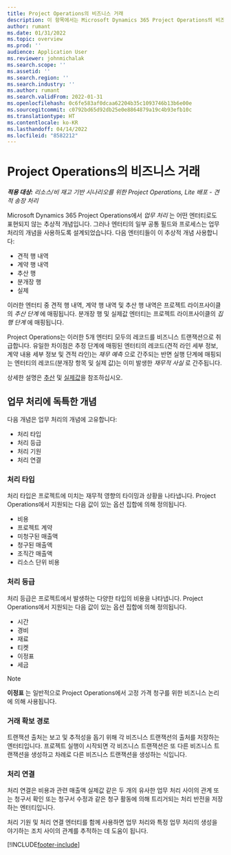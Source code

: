 ```yaml
---
title: Project Operations의 비즈니스 거래
description: 이 항목에서는 Microsoft Dynamics 365 Project Operations의 비즈니스 트랜잭션 개념에 대한 개요를 제공합니다.
author: rumant
ms.date: 01/31/2022
ms.topic: overview
ms.prod: ''
audience: Application User
ms.reviewer: johnmichalak
ms.search.scope: ''
ms.assetid: ''
ms.search.region: ''
ms.search.industry: ''
ms.author: rumant
ms.search.validFrom: 2022-01-31
ms.openlocfilehash: 0c6fe583af0dcaa62204b35c1093746b13b6e00e
ms.sourcegitcommit: c0792bd65d92db25e0e8864879a19c4b93efb10c
ms.translationtype: HT
ms.contentlocale: ko-KR
ms.lasthandoff: 04/14/2022
ms.locfileid: "8582212"
---
```

# <a name="business-transactions-in-project-operations"></a>Project Operations의 비즈니스 거래

_**적용 대상:** 리소스/비 재고 기반 시나리오를 위한 Project Operations, Lite 배포 - 견적 송장 처리_

Microsoft Dynamics 365 Project Operations에서 *업무 처리* 는 어떤 엔터티로도 표현되지 않는 추상적 개념입니다. 그러나 엔터티의 일부 공통 필드와 프로세스는 업무 처리의 개념을 사용하도록 설계되었습니다. 다음 엔터티들이 이 추상적 개념 사용합니다:

- 견적 행 내역
- 계약 행 내역
- 추산 행
- 분개장 행
- 실제

이러한 엔터티 중 견적 행 내역, 계약 행 내역 및 추산 행 내역은 프로젝트 라이프사이클의 *추산 단계* 에 매핑됩니다. 분개장 행 및 실제값 엔터티는 프로젝트 라이프사이클의 *집행 단계* 에 매핑됩니다.

Project Operations는 이러한 5개 엔터티 모두의 레코드를 비즈니스 트랜잭션으로 취급합니다. 유일한 차이점은 추정 단계에 매핑된 엔터티의 레코드(견적 라인 세부 정보, 계약 내용 세부 정보 및 견적 라인)는 *재무 예측* 으로 간주되는 반면 실행 단계에 매핑되는 엔터티의 레코드(분개장 항목 및 실제 값)는 이미 발생한 *재무적 사실* 로 간주됩니다.

상세한 설명은 [추산](../project-management/estimating-projects-overview.md) 및 [실제값](actuals-overview.md)을 참조하십시오.

## <a name="concepts-that-are-unique-to-business-transactions"></a>업무 처리에 독특한 개념

다음 개념은 업무 처리의 개념에 고유합니다:

- 처리 타입
- 처리 등급
- 처리 기원
- 처리 연결

### <a name="transaction-type"></a>처리 타입

처리 타입은 프로젝트에 미치는 재무적 영향의 타이밍과 상황을 나타냅니다. Project Operations에서 지원되는 다음 값이 있는 옵션 집합에 의해 정의됩니다.

- 비용
- 프로젝트 계약
- 미청구된 매출액
- 청구된 매출액
- 조직간 매출액
- 리소스 단위 비용

### <a name="transaction-class"></a>처리 등급

처리 등급은 프로젝트에서 발생하는 다양한 타입의 비용을 나타냅니다. Project Operations에서 지원되는 다음 값이 있는 옵션 집합에 의해 정의됩니다.

- 시간
- 경비
- 재료
- 티켓
- 이정표
- 세금

> [!NOTE]
> **이정표** 는 일반적으로 Project Operations에서 고정 가격 청구를 위한 비즈니스 논리에 의해 사용됩니다.

### <a name="transaction-origin"></a>거래 확보 경로

트랜잭션 출처는 보고 및 추적성을 돕기 위해 각 비즈니스 트랜잭션의 출처를 저장하는 엔터티입니다. 프로젝트 실행이 시작되면 각 비즈니스 트랜잭션은 또 다른 비즈니스 트랜잭션을 생성하고 차례로 다른 비즈니스 트랜잭션을 생성하는 식입니다.

### <a name="transaction-connection"></a>처리 연결

처리 연결은 비용과 관련 매출액 실제값 같은 두 개의 유사한 업무 처리 사이의 관계 또는 청구서 확인 또는 청구서 수정과 같은 청구 활동에 의해 트리거되는 처리 반전을 저장하는 엔터티입니다.

처리 기원 및 처리 연결 엔터티를 함께 사용하면 업무 처리와 특정 업무 처리의 생성을 야기하는 조치 사이의 관계를 추적하는 데 도움이 됩니다.

[!INCLUDE[footer-include](../includes/footer-banner.md)]

